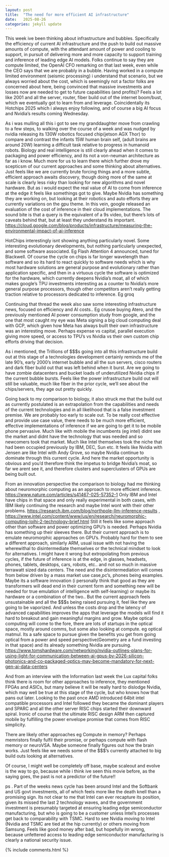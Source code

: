 ```yaml
---
layout: post
title:  "The need for more efficient AI infrastructure"
date:   2025-08-26
categories: jekyll update
---
```

This week ive been thinking about infrastructure and bubbles. Specifically the efficiency of current AI infrastructure and the push to build out massive amounts of compute, with the attendant amount of power and cooling to support, in pursuit of delivering more and more capacity to support training and inference of leading edge AI models. Folks continue to say they are compute limited, the OpenAI CFO remarking on that last week, even while the CEO says that we are probably in a bubble. Having worked in a compute limited environment (seismic processing) i understand that scenario, but we always worried about the cost, which is seemingly not a factor folks are concerned about here, being convinced that massive investments and losses now are needed to get to future capabilities (and profits)? Feels a lot like 2001 and all the server, router, fiber build out of the internet boom/bust, which we eventually got to learn from and leverage. Coincidentally its Hotchips 2025 which i always enjoy following, and of course a big AI focus and Nvidia’s results coming Wednesday.

As i was mulling all this i got to see my granddaughter move from crawling to a few steps, to walking over the course of a week and was nudged by nvidia releasing its 130W robotics focused chip(jetson AGX Thor) to compare and contrast the infants 15W human brain self, (adult brains are around 20W) learning a difficult task relative to progress in humanoid robots.  Biology and real intelligence is still clearly ahead when it comes to packaging and power efficiency, and its not a von-neuman architecture as far as i know. Much more for us to learn there which further drove my scepticsm of our current approaches and some thinking about alternatives. Just feels like we are currently brute forcing things and a more subtle, efficient approach awaits discovery, though doing more of the same at scale is clearly less risky than looking for new algorithms and novel hardware. But as i would expect the real value of AI to come from inference at the edge it feels like somethings got to give. Maybe Nvidia has something they are working on, but looking at their robotics and auto efforts they are currently variations on the gpu theme. In this vein, google released an evaluation of the cost of inference in their cloud implementations. The sound bite is that a query is the equivalent of a 9s video, but there’s lots of caveats behind that, but at least they understand its important. <https://cloud.google.com/blog/products/infrastructure/measuring-the-environmental-impact-of-ai-inference>

HotChips interestingly isnt showing anything particularly novel. Some interesting evolutionary developments, but nothing particularly unexpected, and some software associated. Eg Flash Attention 4 announced, tuned for Blackwell. Of course the cycle on chips is far longer wavelength than software and so its hard to react quickly to software needs which is why most hardware solutions are general purpose and evolutionary rather than application specific, and then in a virtuous cycle the software is optimized for the hardware, which currently deepens Nvidia’s moat, all of which makes google’s TPU investments interesting as a counter to Nvidia’s more general purpose processors, though other competitors aren’t really getting traction relative to processors dedicated to inference. Eg groq

Continuing that thread the week also saw some interesting infrastructure news, focused on efficiency and AI costs.. Eg crusoe buying Atero, and the previously mentioned AI power consumption study from google, and the one that most caught my eye was Meta signing a big cloud computing deal with GCP, which given how Meta has always built their own infrastructure was an interesting move. Perhaps expense vs capital, parallel execution giving more speed, or access to TPU’s vs Nvidia vs their own custom chip efforts driving that decision.

As i mentioned, the Trillions of $$$s going into all this infrastructure build out at this stage of a technologies development certainly reminds me of the late 90’s, early 2000’s internet bubble and all the sun servers, cisco routers and dark fiber build out that was left behind when it burst. Are we going to have zombie datacenters and bucket loads of underutilized Nvidia chips if the current bubble bursts. Feels like the power infrastructure build out will still be valuable, much like fiber in the prior cycle, we’ll see about the chips/servers, they age out pretty quickly.

Going back to my comparison to biology, it also struck me that the build out as currently postulated is an extrapolation from the capabilities and needs of the current technologies and in all likelihood that is a false investment premise. We are probably too early to scale out. To be really cost effective and provide use case value, there needs to be much more efficient, effective implementations of inference if we are going to get it to be mobile phone pervasive. Much like with mobile the incumbents (eg intel) didnt see the market and didnt have the technology that was needed and so newcomers took that market. Much like Intel themselves took the niche that had been occupied previously by IBM, DEC, Sun etc. It feels like Nvidia with Jensen are like Intel with Andy Grove, so maybe Nvidia continue to dominate through this current cycle. And here the market opportunity is obvious and you’d therefore think the impetus to bridge Nvidia’s moat, so far we arent see it, and therefore clusters and superclusters of GPUs are being built out.

From an innovation perspective the comparison to biology had me thinking about neuromorphic  computing as an approach to more efficient inference. <https://www.nature.com/articles/s41467-025-57352-1> Only IBM and Intel have chips in that space and only really experimental in both cases, with IBM likely continuing the research and maybe Intel wont with their other problems. <https://research.ibm.com/blog/northpole-llm-inference-results> , <https://www.intel.com/content/www/us/en/research/neuromorphic-computing-loihi-2-technology-brief.html> 
Still it feels like some approach other than software and power optimizing GPU’s is needed. Perhaps Nvidia has something up their sleeves there. But their current approach is to emulate neuromorphic approaches on  GPU’s. Probably hard for them to see a different approach, similarly ARM, usual issue with not having the wherewithal to disintermediate themselves or the technical mindset to look for alternatives. I might have it wrong but extropolating from previous cycles, if the future of inference is at the edge, in glasses, headsets, phones, tablets, desktops, cars, robots, etc.. and not so much in massive terrawatt sized data centers. The need and the disintermediation will comes from below driven  by a mass market use case,pc’s, phones being examples. Maybe its a software innovation (i personally think that good as they are transformers will dead end in their current form and something new will be needed for true emulation of intelligence with self-learning) or maybe its hardware or a combination of the two.. But the current approach feels unsustainable and all the $$$s being raised pursuing it, feel like they are going to be vaporized. And unless the costs drop and the latency of advanced capabilities improves the apps that leverage the models will find it hard to breakout and gain meaningful margins and grow. Maybe optical computing will come to the fore, there are lots of startups in the optical space, mostly around comms, but some also looking at compute. eg optical matmul. Its a safe space to pursue given the benefits you get from going optical from a power and speed perspective(Geometry are a fund investing in that space) and its already something Nvidia are pursuing. <https://www.tomshardware.com/networking/nvidia-outlines-plans-for-using-light-for-communication-between-ai-gpus-by-2026-silicon-photonics-and-co-packaged-optics-may-become-mandatory-for-next-gen-ai-data-centers>

And from an interview with the Information last week the Lux capital folks think there is room for other approaches to inference, they mentioned FPGAs and ASICs, but many believe it will be really hard to dislodge Nvidia, which may well be true at this stage of the cycle, but who knows how that pans out later. Looking to the past once AMD introduced 64bit intel compatible processors and Intel followed they became the dominant players and  SPARC and all the other server RISC chips started their downward spiral. Ironic of course that the ultimate RISC design ARM then captured mobile by fulfilling the power envelope promise that comes from RISC simplicity.

There are likely other approaches eg Compute in memory? Perhaps memristors finally fulfil their promise, or perhaps compute with flash memory or neuroVSA. Maybe someone finally figures out how the brain works. Just feels like we needs some of the $$$’s currently attached to big build outs looking at alternatives.

Of course, I might well be completely off base, maybe scaleout and evolve is the way to go, because while i think ive seen this movie before, as the saying goes, the past is not a predictor of the future!!

ps . Part of the weeks news cycle has been around Intel and the Softbank and US govt investments, all of which feels more like the death knell than a promising sign. Its not clear to me that Intel can ever recapture its position, given its missed the last 2 technology waves, and the government investment is presumably targeted at ensuring leading edge semiconductor manufacturing, but who is going to be a customer unless Intel’s processes get back to comparability with TSMC. Hard to see Nvidia moving to Intel (Nvidia and TSMC are tied at the hip currently) or others moving from Samsung. Feels like good money after bad, but hopefully im wrong, because unfettered access to leading edge semiconductor manufacturing is clearly a national security issue.

{% include comments.html %}